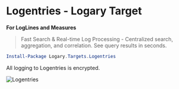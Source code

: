 # Logentries - Logary Target

**For LogLines and Measures**

> Fast Search & Real-time Log Processing - Centralized search, aggregation, and
> correlation. See query results in seconds.

``` powershell
Install-Package Logary.Targets.Logentries
```

All logging to Logentries is encrypted.

![Logentries](https://raw.githubusercontent.com/logary/logary-assets/master/targets/logentries.png)

